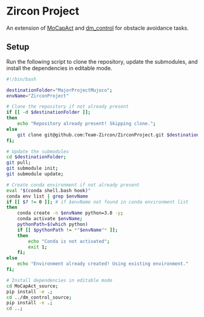 # Zircon Project

An extension of [MoCapAct](https://microsoft.github.io/MoCapAct/) and [dm_control](https://www.deepmind.com/publications/dm-control-software-and-tasks-for-continuous-control) for obstacle avoidance tasks.

## Setup

Run the following script to clone the repository, update the submodules, and install the dependencies in editable mode.

```bash
#!/bin/bash

destinationFolder="MajorProjectMujoco";
envName="ZirconProject"

# Clone the repository if not already present
if [[ -d $destinationFolder ]];
then
    echo "Repository already present! Skipping clone.";
else
    git clone git@github.com:Team-Zircon/ZirconProject.git $destinationFolder;
fi;

# Update the submodules
cd $destinationFolder;
git pull;
git submodule init;
git submodule update;

# Create conda environment if not already present
eval "$(conda shell.bash hook)"
conda env list | grep $envName
if [[ $? != 0 ]]; # if $envName not found in conda environment list
then
    conda create -n $envName python=3.8 -y;
    conda activate $envName;
    pythonPath=$(which python)
    if [[ $pythonPath != *"$envName"* ]];
    then
        echo "Conda is not activated";
        exit 1;
    fi;
else
    echo "Environment already created! Using existing environment."
fi;

# Install dependencies in editable mode
cd MoCapAct_source;
pip install -e .;
cd ../dm_control_source;
pip install -e .;
cd ..;
```
